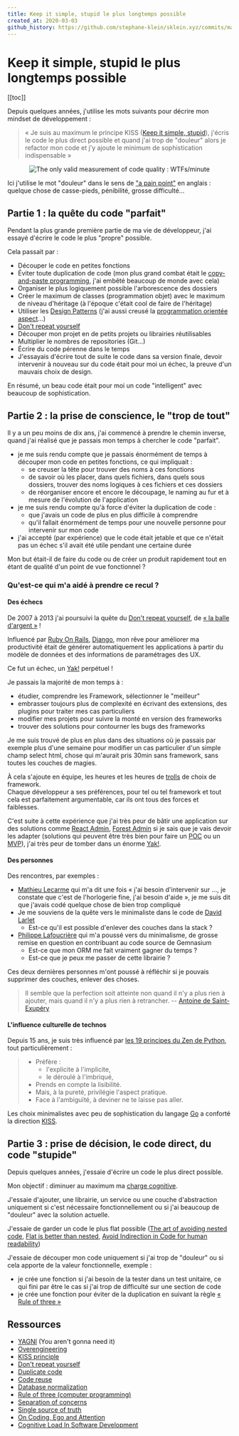 ```yaml
---
title: Keep it simple, stupid le plus longtemps possible
created_at: 2020-03-03
github_history: https://github.com/stephane-klein/sklein.xyz/commits/main/contents/fr/garden/020-keep-it-simple-stupid-le-plus-longtemps-possible.md
---
```


# Keep it simple, stupid le plus longtemps possible

[[toc]]

Depuis quelques années, j'utilise les mots suivants pour décrire mon mindset de développement :

> « Je suis au maximum le principe KISS ([Keep it simple, stupid](https://fr.wikipedia.org/wiki/Principe_KISS)), j'écris le code le plus direct possible
> et quand j'ai trop de "douleur" alors je refactor mon code et j'y ajoute le minimum de sophistication indispensable »

<div align="center">
    <img
      class="center"
      alt="The only valid measurement of code quality : WTFs/minute"
      src="https://camo.githubusercontent.com/0607e034aee88cce40b832367d44265e01b42654/68747470733a2f2f7777772e6f736e6577732e636f6d2f696d616765732f636f6d6963732f7774666d2e6a7067"
    />
</div>

Ici j'utilise le mot "douleur" dans le sens de ["a pain point"](https://hn.algolia.com/?dateRange=all&page=0&prefix=false&query=pain%20point&sort=byPopularity&type=story) en anglais : quelque chose de casse-pieds, pénibilité, grosse difficulté...

## Partie 1 : la quête du code "parfait"

Pendant la plus grande première partie de ma vie de développeur, j'ai essayé d'écrire le code le plus "propre" possible.

Cela passait par :

- Découper le code en petites fonctions
- Éviter toute duplication de code (mon plus grand combat était le [copy-and-paste programming](https://en.wikipedia.org/wiki/Copy-and-paste_programming), j'ai embêté beaucoup de monde avec cela)
- Organiser le plus logiquement possible l'arborescence des dossiers
- Créer le maximum de classes (programmation objet) avec le maximum de niveau d'héritage (à l'époque c'était cool de faire de l'héritage)
- Utiliser les [Design Patterns](https://en.wikipedia.org/wiki/Design_Patterns) (j'ai aussi creusé la [programmation orientée aspect](https://fr.wikipedia.org/wiki/Programmation_orient%C3%A9e_aspect)...)
- [Don't repeat yourself](https://en.wikipedia.org/wiki/Don%27t_repeat_yourself)
- Découper mon projet en de petits projets ou librairies réutilisables
- Multiplier le nombres de repositories (Git...)
- Écrire du code pérenne dans le temps
- J'essayais d'écrire tout de suite le code dans sa version finale, devoir intervenir à nouveau sur du code était pour moi un échec, la preuve d'un mauvais choix de design.

En résumé, un beau code était pour moi un code "intelligent" avec beaucoup de sophistication.

## Partie 2 : la prise de conscience, le "trop de tout"

Il y a un peu moins de dix ans, j'ai commencé à prendre le chemin inverse, quand j'ai réalisé que je passais mon temps à chercher le code "parfait".

- je me suis rendu compte que je passais énormément de temps à découper mon code en petites fonctions, ce qui impliquait :
  - se creuser la tête pour trouver des noms à ces fonctions
  - de savoir où les placer, dans quels fichiers, dans quels sous dossiers, trouver des noms logiques à ces fichiers et ces dossiers
  - de réorganiser encore et encore le découpage, le naming au fur et à mesure de l'évolution de l'application
- je me suis rendu compte qu'à force d'éviter la duplication de code :
  - que j'avais un code de plus en plus difficile à comprendre
  - qu'il fallait énormément de temps pour une nouvelle personne pour intervenir sur mon code
- j'ai accepté (par expérience) que le code était jetable et que ce n'était pas un échec s'il avait été utile pendant une certaine durée

Mon but était-il de faire du code ou de créer un produit rapidement tout en étant de qualité d'un point de vue fonctionnel ?

### Qu'est-ce qui m'a aidé à prendre ce recul ?

#### Des échecs

De 2007 à 2013 j'ai poursuivi la quête du [Don't repeat yourself](https://en.wikipedia.org/wiki/Don%27t_repeat_yourself), de [« la balle d'argent »](https://fr.wikipedia.org/wiki/Pas_de_balle_en_argent) !

Influencé par [Ruby On Rails](https://fr.wikipedia.org/wiki/Ruby_on_Rails), [Django](<https://fr.wikipedia.org/wiki/Django_(framework)>),
mon rêve pour améliorer ma productivité était de générer automatiquement les applications à partir du modèle de données et des informations de paramétrages des UX.

Ce fut un échec, un [Yak!](https://github.com/stephane-klein/personnal-notebook/blob/master/003-ne-tonds-pas-de-yaks.md) perpétuel !

Je passais la majorité de mon temps à :

- étudier, comprendre les Framework, sélectionner le "meilleur"
- embrasser toujours plus de complexité en écrivant des extensions, des plugins pour traiter mes cas particuliers
- modifier mes projets pour suivre la monté en version des frameworks
- trouver des solutions pour contourner les bugs des frameworks

Je me suis trouvé de plus en plus dans des situations où je passais par exemple plus d'une semaine pour modifier un cas particulier d'un simple champ select html,
chose qui m'aurait pris 30min sans framework, sans toutes les couches de magies.

À cela s'ajoute en équipe, les heures et les heures de [trolls](<https://fr.wikipedia.org/wiki/Troll_(Internet)>) de choix de framework.<br />
Chaque développeur a ses préférences, pour tel ou tel framework et tout cela est parfaitement argumentable, car ils ont tous des forces et faiblesses.

C'est suite à cette expérience que j'ai très peur de bâtir une application sur des solutions comme [React Admin](https://github.com/marmelab/react-admin), [Forest Admin](https://www.forestadmin.com/) si je sais que je vais devoir les adapter (solutions qui peuvent être très bien pour faire un [POC](https://fr.wikipedia.org/wiki/Preuve_de_concept) ou un [MVP](https://fr.wikipedia.org/wiki/Produit_minimum_viable)), j'ai très peur de tomber dans un énorme [Yak!](https://github.com/stephane-klein/personnal-notebook/blob/master/003-ne-tonds-pas-de-yaks.md).

#### Des personnes

Des rencontres, par exemples :

- [Mathieu Lecarme](https://twitter.com/athoune) qui m'a dit une fois « j'ai besoin d'intervenir sur ..., je constate que c'est de l'horlogerie fine, j'ai besoin d'aide », je me suis dit que j'avais codé quelque chose de bien trop compliqué
- Je me souviens de la quête vers le minimaliste dans le code de [David Larlet](https://larlet.fr/david/blog/)
  - Est-ce qu'il est possible d'enlever des couches dans la stack ?
- [Philippe Lafoucrière](https://twitter.com/plafoucriere) qui m'a poussé vers du minimalisme, de grosse remise en question en contribuant au code source de Gemnasium
  - Est-ce que mon ORM me fait vraiment gagner du temps ?
  - Est-ce que je peux me passer de cette librairie ?

Ces deux dernières personnes m'ont poussé à réfléchir si je pouvais supprimer des couches, enlever des choses.

> Il semble que la perfection soit atteinte non quand il n'y a plus rien à ajouter, mais quand il n'y a plus rien à retrancher. -- [Antoine de Saint-Exupéry](https://fr.wikiquote.org/wiki/Perfection)

#### L'influence culturelle de technos

Depuis 15 ans, je suis très influencé par [les 19 principes du Zen de Python](https://fr.wikipedia.org/wiki/Zen_de_Python), tout particulièrement :

> - Préfère :
>   - l'explicite à l'implicite,
>   - le déroulé à l'imbriqué,
> - Prends en compte la lisibilité.
> - Mais, à la pureté, privilégie l'aspect pratique.
> - Face à l'ambiguïté, à deviner ne te laisse pas aller.

Les choix minimalistes avec peu de sophistication du langage [Go](<https://en.wikipedia.org/wiki/Go_(programming_language)>) a conforté la direction [KISS](https://fr.wikipedia.org/wiki/Principe_KISS).

## Partie 3 : prise de décision, le code direct, du code "stupide"

Depuis quelques années, j'essaie d'écrire un code le plus direct possible.

Mon objectif : diminuer au maximum ma [charge cognitive](https://fr.wikipedia.org/wiki/Charge_cognitive).

J'essaie d'ajouter, une librairie, un service ou une couche d'abstraction uniquement si c'est nécessaire fonctionnellement ou si j'ai beaucoup de "douleur" avec la solution actuelle.

J'essaie de garder un code le plus flat possible ([The art of avoiding nested code](https://www.thepythoncorner.com/2017/12/the-art-of-avoiding-nested-code/), [Flat is better than nested](https://medium.com/@ankushchoubey/clean-code-1-flat-is-better-than-nested-leave-when-not-okay-c09ba74090ef), [Avoid Indirection in Code for human readability](http://matthewrocklin.com/blog/work/2019/06/23/avoid-indirection))

J'essaie de découper mon code uniquement si j'ai trop de "douleur" ou si cela apporte de la valeur fonctionnelle, exemple :

- je crée une fonction si j'ai besoin de la tester dans un test unitaire, ce qui fini par être le cas si j'ai trop de difficulté sur une section de code
- je crée une fonction pour éviter de la duplication en suivant la règle [« Rule of three »](<https://en.wikipedia.org/wiki/Rule_of_three_(computer_programming)>)

## Ressources

- [YAGNI](https://en.wikipedia.org/wiki/You_aren%27t_gonna_need_it) (You aren't gonna need it)
- [Overengineering](https://en.wikipedia.org/wiki/Overengineering)
- [KISS principle](https://en.wikipedia.org/wiki/KISS_principle)
- [Don't repeat yourself](https://en.wikipedia.org/wiki/Don%27t_repeat_yourself)
- [Duplicate code](https://en.wikipedia.org/wiki/Duplicate_code)
- [Code reuse](https://en.wikipedia.org/wiki/Code_reuse)
- [Database normalization](https://en.wikipedia.org/wiki/Database_normalization)
- [Rule of three (computer programming)](<https://en.wikipedia.org/wiki/Rule_of_three_(computer_programming)>)
- [Separation of concerns](https://en.wikipedia.org/wiki/Separation_of_concerns)
- [Single source of truth](https://en.wikipedia.org/wiki/Single_source_of_truth)
- [On Coding, Ego and Attention](https://josebrowne.com/on-coding-ego-and-attention/)
- [Cognitive Load In Software Development](https://github.com/zakirullin/cognitive-load)
